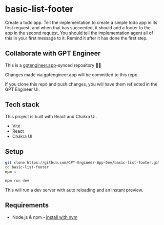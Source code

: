 # basic-list-footer

Create a todo app. Tell the implementation to create a simple todo app in its first <implement> request, and when that has succeeded, it should add a footer to the app in the second <implement> request. You should tell the implementation agent all of this in your first message to it. Remind it after it has done the first step.

## Collaborate with GPT Engineer

This is a [gptengineer.app](https://gptengineer.app)-synced repository 🌟🤖

Changes made via gptengineer.app will be committed to this repo.

If you clone this repo and push changes, you will have them reflected in the GPT Engineer UI.

## Tech stack

This project is built with React and Chakra UI.

- Vite
- React
- Chakra UI

## Setup

```sh
git clone https://github.com/GPT-Engineer-App-Dev/basic-list-footer.git
cd basic-list-footer
npm i
```

```sh
npm run dev
```

This will run a dev server with auto reloading and an instant preview.

## Requirements

- Node.js & npm - [install with nvm](https://github.com/nvm-sh/nvm#installing-and-updating)

